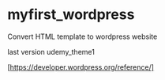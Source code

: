 # myfirst_wordpress

Convert  HTML template to wordpress website

last version udemy_theme1


[https://developer.wordpress.org/reference/]
